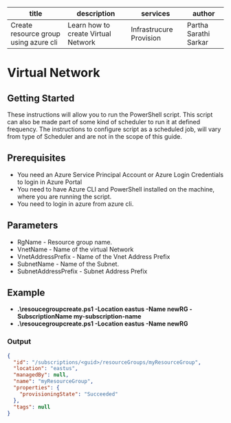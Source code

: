 |title    |description  |services |author |
|---------|-------------|---------|-------|
|Create resource group using azure cli     | Learn how to create Virtual Network |   Infrastrucure Provision      | Partha Sarathi Sarkar      |

# Virtual Network

## Getting Started

These instructions will allow you to run the PowerShell script. This script can also be made part of some kind of scheduler to run it at defined frequency. The instructions to configure script as a scheduled job, will vary from type of Scheduler and are not in the scope of this guide.

## Prerequisites

* You need an Azure Service Principal Account or Azure Login Credentials to login in Azure Portal
* You need to have Azure CLI and PowerShell installed on the machine, where you are running the script.
* You need to login in azure from azure cli.

## Parameters

* RgName - Resource group name.
* VnetName - Name of the virtual Network
* VnetAddressPrefix - Name of the Vnet Address Prefix
* SubnetName - Name of the Subnet.
* SubnetAddressPrefix - Subnet Address Prefix

## Example

* **.\resoucegroupcreate.ps1 -Location eastus -Name newRG -SubscriptionName my-subscription-name**
* **.\resoucegroupcreate.ps1 -Location eastus -Name newRG**

### Output

```json
{
  "id": "/subscriptions/<guid>/resourceGroups/myResourceGroup",
  "location": "eastus",
  "managedBy": null,
  "name": "myResourceGroup",
  "properties": {
    "provisioningState": "Succeeded"
  },
  "tags": null
}
```
